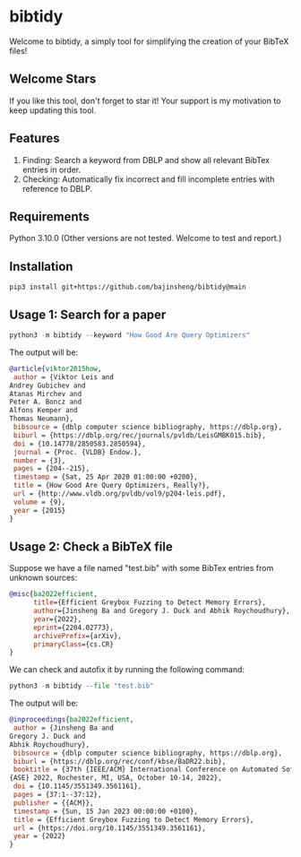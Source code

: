 # bibtidy

Welcome to bibtidy, a simply tool for simplifying the creation of your BibTeX files! 

## Welcome Stars
If you like this tool, don't forget to star it! Your support is my motivation to keep updating this tool.

## Features
1. Finding: Search a keyword from DBLP and show all relevant BibTex entries in order.
2. Checking: Automatically fix incorrect and fill incomplete entries with reference to DBLP.

## Requirements
Python 3.10.0
(Other versions are not tested. Welcome to test and report.)

## Installation
```shell
pip3 install git+https://github.com/bajinsheng/bibtidy@main
```

## Usage 1: Search for a paper
```python
python3 -m bibtidy --keyword "How Good Are Query Optimizers"
```
The output will be:
```bibtex
@article{viktor2015how,
 author = {Viktor Leis and
Andrey Gubichev and
Atanas Mirchev and
Peter A. Boncz and
Alfons Kemper and
Thomas Neumann},
 bibsource = {dblp computer science bibliography, https://dblp.org},
 biburl = {https://dblp.org/rec/journals/pvldb/LeisGMBK015.bib},
 doi = {10.14778/2850583.2850594},
 journal = {Proc. {VLDB} Endow.},
 number = {3},
 pages = {204--215},
 timestamp = {Sat, 25 Apr 2020 01:00:00 +0200},
 title = {How Good Are Query Optimizers, Really?},
 url = {http://www.vldb.org/pvldb/vol9/p204-leis.pdf},
 volume = {9},
 year = {2015}
}
```

## Usage 2: Check a BibTeX file
Suppose we have a file named "test.bib" with some BibTex entries from unknown sources:
```bibtex
@misc{ba2022efficient,
      title={Efficient Greybox Fuzzing to Detect Memory Errors}, 
      author={Jinsheng Ba and Gregory J. Duck and Abhik Roychoudhury},
      year={2022},
      eprint={2204.02773},
      archivePrefix={arXiv},
      primaryClass={cs.CR}
}

```
We can check and autofix it by running the following command:
```python
python3 -m bibtidy --file "test.bib"
```

The output will be:
```bibtex
@inproceedings{ba2022efficient,
 author = {Jinsheng Ba and
Gregory J. Duck and
Abhik Roychoudhury},
 bibsource = {dblp computer science bibliography, https://dblp.org},
 biburl = {https://dblp.org/rec/conf/kbse/BaDR22.bib},
 booktitle = {37th {IEEE/ACM} International Conference on Automated Software Engineering,
{ASE} 2022, Rochester, MI, USA, October 10-14, 2022},
 doi = {10.1145/3551349.3561161},
 pages = {37:1--37:12},
 publisher = {{ACM}},
 timestamp = {Sun, 15 Jan 2023 00:00:00 +0100},
 title = {Efficient Greybox Fuzzing to Detect Memory Errors},
 url = {https://doi.org/10.1145/3551349.3561161},
 year = {2022}
}
```
